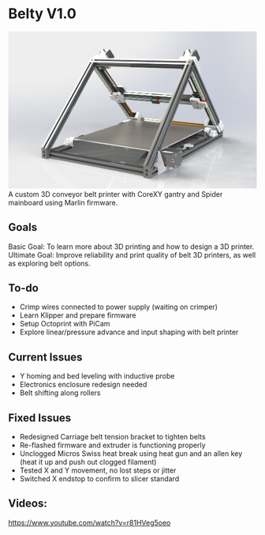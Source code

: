 # Belty V1.0
![Belty V1.0](./images/beltyv1.png)
A custom 3D conveyor belt printer with CoreXY gantry and Spider mainboard using Marlin firmware. 

## Goals
Basic Goal: To learn more about 3D printing and how to design a 3D printer. 
Ultimate Goal: Improve reliability and print quality of belt 3D printers, as well as exploring belt options. 

## To-do
- Crimp wires connected to power supply (waiting on crimper)
- Learn Klipper and prepare firmware
- Setup Octoprint with PiCam
- Explore linear/pressure advance and input shaping with belt printer

## Current Issues
- Y homing and bed leveling with inductive probe
- Electronics enclosure redesign needed
- Belt shifting along rollers

## Fixed Issues
- Redesigned Carriage belt tension bracket to tighten belts
- Re-flashed firmware and extruder is functioning properly
- Unclogged Micros Swiss heat break using heat gun and an allen key (heat it up and push out clogged filament) 
- Tested X and Y movement, no lost steps or jitter
- Switched X endstop to confirm to slicer standard

## Videos: 
https://www.youtube.com/watch?v=r81HVeg5oeo
